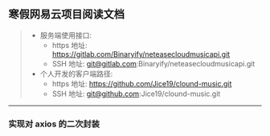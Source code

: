 ## 寒假网易云项目阅读文档

> * 服务端使用接口: 
>   * https 地址:  https://gitlab.com/Binaryify/neteasecloudmusicapi.git
>   * SSH 地址: git@gitlab.com:Binaryify/neteasecloudmusicapi.git
> * 个人开发的客户端路径:
>   * https 地址: https://github.com/Jice19/clound-music.git
>   * SSH 地址: git@github.com:Jice19/clound-music.git

---
### 实现对 axios 的二次封装
